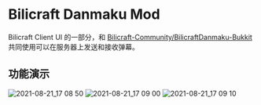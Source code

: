 # Bilicraft Danmaku Mod

Bilicraft Client UI 的一部分，和 [Bilicraft-Community/BilicraftDanmaku-Bukkit](https://github.com/Bilicraft-Community/BilicraftDanmaku-Bukkit) 共同使用可以在服务器上发送和接收弹幕。

## 功能演示
![2021-08-21_17 08 50](https://user-images.githubusercontent.com/30802565/130317080-68da608b-9661-47d4-b688-0ce8cb7f5191.png)
![2021-08-21_17 09 00](https://user-images.githubusercontent.com/30802565/130317085-fbd09d61-4c03-4bae-8c97-673aaf0e2137.png)
![2021-08-21_17 09 10](https://user-images.githubusercontent.com/30802565/130317088-2d162a20-5518-4e9a-8ff4-9a45cbd187ea.png)
